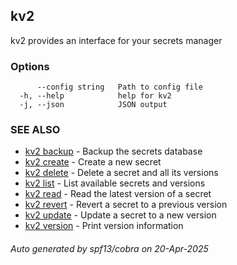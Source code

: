 ## kv2

kv2 provides an interface for your secrets manager

### Options

```
      --config string   Path to config file
  -h, --help            help for kv2
  -j, --json            JSON output
```

### SEE ALSO

* [kv2 backup](kv2_backup.md)	 - Backup the secrets database
* [kv2 create](kv2_create.md)	 - Create a new secret
* [kv2 delete](kv2_delete.md)	 - Delete a secret and all its versions
* [kv2 list](kv2_list.md)	 - List available secrets and versions
* [kv2 read](kv2_read.md)	 - Read the latest version of a secret
* [kv2 revert](kv2_revert.md)	 - Revert a secret to a previous version
* [kv2 update](kv2_update.md)	 - Update a secret to a new version
* [kv2 version](kv2_version.md)	 - Print version information

###### Auto generated by spf13/cobra on 20-Apr-2025
